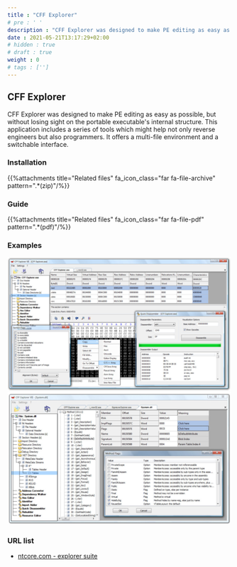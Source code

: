 ```yaml
---
title : "CFF Explorer"
# pre : ' '
description : "CFF Explorer was designed to make PE editing as easy as possible, but without losing sight on the portable executable's internal structure."
date : 2021-05-21T13:17:29+02:00
# hidden : true
# draft : true
weight : 0
# tags : ['']
---
```


## CFF Explorer

CFF Explorer was designed to make PE editing as easy as possible, but without losing sight on the portable executable's internal structure. This application includes a series of tools which might help not only reverse engineers but also programmers. It offers a multi-file environment and a switchable interface.

### Installation

{{%attachments title="Related files" fa_icon_class="far fa-file-archive" pattern=".*(zip)"/%}}

### Guide

{{%attachments title="Related files" fa_icon_class="far fa-file-pdf" pattern=".*(pdf)"/%}}

### Examples

![Example](images/cff1.jpg)
![Example](images/cff2.jpg)

### URL list

* [ntcore.com - explorer suite](https://ntcore.com/?page_id=388)
